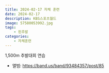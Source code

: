 ```yaml
---
title: 2024-02-17 자체 훈련
date: 2024-02-17
description: KBS스포츠월드
image: 57580053992.jpg
tags:
    - 핀추발
categories:
    - 자체훈련
---
```


1,500m 추발대회 연습

- 앨범: https://band.us/band/93484357/post/85